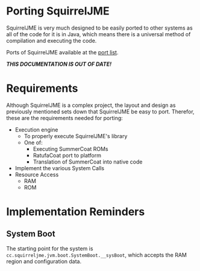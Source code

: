# Porting SquirrelJME

SquirrelJME is very much designed to be easily ported to other systems as
all of the code for it is in Java, which means there is a universal method of
compilation and executing the code.

Ports of SquirrelJME available at the [port list](ports.mkd).

***THIS DOCUMENTATION IS OUT OF DATE!***

# Requirements

Although SquirrelJME is a complex project, the layout and design as previously
mentioned sets down that SquirrelJME be easy to port. Therefor, these are
the requirements needed for porting:

 * Execution engine
   * To properly execute SquirrelJME's library
   * One of:
     * Executing SummerCoat ROMs
     * RatufaCoat port to platform
     * Translation of SummerCoat into native code
 * Implement the various System Calls
 * Resource Access
   * RAM
   * ROM

# Implementation Reminders

## System Boot

The starting point for the system is
`cc.squirreljme.jvm.boot.SystemBoot.__sysBoot`, which accepts the RAM region
and configuration data.
